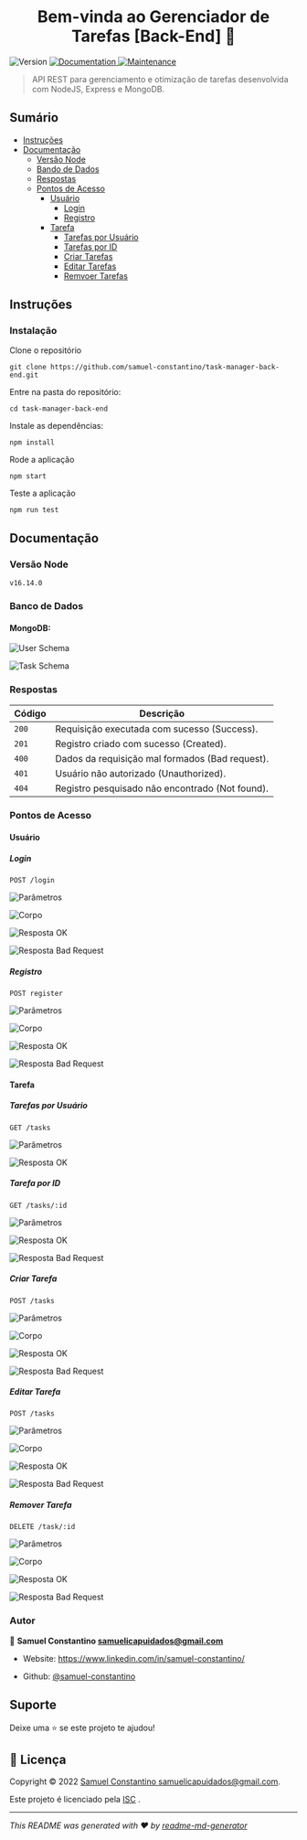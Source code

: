 
<h1 align="center">Bem-vinda ao Gerenciador de Tarefas [Back-End] 👋</h1>

<p>
  <img  alt="Version"  src="https://img.shields.io/badge/version-1.0.0-blue.svg?cacheSeconds=2592000"  />
	
  <a  href="https://github.com/samuel-constantino/task-manager-back-end#readme"  target="_blank">
    <img  alt="Documentation"  src="https://img.shields.io/badge/documentation-yes-brightgreen.svg"  />
  </a>
	
  <a  href="https://github.com/samuel-constantino/task-manager-back-end/graphs/commit-activity"  target="_blank">
    <img  alt="Maintenance"  src="https://img.shields.io/badge/Maintained%3F-yes-green.svg"  />
  </a>
</p>


> API REST para gerenciamento e otimização de tarefas desenvolvida com NodeJS, Express e MongoDB.
  
## Sumário

- [Instruções](#instruções)
- [Documentação](#documentação)
	- [Versão Node](#versão-node)
	- [Bando de Dados](#banco-de-dados)
	- [Respostas](#respostas)
	- [Pontos de Acesso](#pontos-de-acesso)
		- [Usuário](#usuário)
			- [Login](#login)
			- [Registro](#registro)
		- [Tarefa](#tarefa)
			- [Tarefas por Usuário](#tarefas-por-usuario)
			- [Tarefas por ID](#tarefas-por-id)
			- [Criar Tarefas](#criar-tarefas)
			- [Editar Tarefas](#editar-tarefas)
			- [Remvoer Tarefas](#remover-tarefas)

## Instruções

### Instalação

Clone o repositório
  
```
git clone https://github.com/samuel-constantino/task-manager-back-end.git
```

Entre na pasta do repositório:

```
cd task-manager-back-end
```

Instale as dependências:

```
npm install
```

Rode a aplicação

```
npm start
```
  
Teste a aplicação
 
```
npm run test
```

## Documentação

### Versão Node

```
v16.14.0
```

### Banco de Dados
#### MongoDB:

![User Schema](https://github.com/samuel-constantino/task-manager-back-end/blob/main/src/images/user-schema.png)

![Task Schema](https://github.com/samuel-constantino/task-manager-back-end/blob/main/src/images/task-schema.png)

### Respostas


| Código | Descrição |
|---|---|
| `200` | Requisição executada com sucesso (Success).|
| `201` | Registro criado com sucesso (Created).|
| `400` | Dados da requisição mal formados (Bad request).|
| `401` | Usuário não autorizado (Unauthorized).|
| `404` | Registro pesquisado não encontrado (Not found).|

### Pontos de Acesso

#### Usuário

##### Login

```
POST /login
```

![Parâmetros](https://github.com/samuel-constantino/task-manager-back-end/blob/main/src/images/routes/post-login/params.png)

![Corpo](https://github.com/samuel-constantino/task-manager-back-end/blob/main/src/images/routes/post-login/body.png)

![Resposta OK](https://github.com/samuel-constantino/task-manager-back-end/blob/main/src/images/routes/post-login/responses/ok.png)

![Resposta Bad Request](https://github.com/samuel-constantino/task-manager-back-end/blob/main/src/images/routes/post-login/responses/bad-request.png)

##### Registro

```
POST register
```

![Parâmetros](https://github.com/samuel-constantino/task-manager-back-end/blob/main/src/images/routes/post-register/params.png)

![Corpo](https://github.com/samuel-constantino/task-manager-back-end/blob/main/src/images/routes/post-register/body.png)

![Resposta OK](https://github.com/samuel-constantino/task-manager-back-end/blob/main/src/images/routes/post-register/responses/ok.png)

![Resposta Bad Request](https://github.com/samuel-constantino/task-manager-back-end/blob/main/src/images/routes/post-register/responses/bad-request.png)

#### Tarefa

##### Tarefas por Usuário

```
GET /tasks
```

![Parâmetros](https://github.com/samuel-constantino/task-manager-back-end/blob/main/src/images/routes/get-tasks/params.png)

![Resposta OK](https://github.com/samuel-constantino/task-manager-back-end/blob/main/src/images/routes/get-tasks/responses/ok.png)

##### Tarefa por ID

```
GET /tasks/:id
```

![Parâmetros](https://github.com/samuel-constantino/task-manager-back-end/blob/main/src/images/routes/get-tasks-id/params.png)

![Resposta OK](https://github.com/samuel-constantino/task-manager-back-end/blob/main/src/images/routes/get-tasks-id/responses/ok.png)

![Resposta Bad Request](https://github.com/samuel-constantino/task-manager-back-end/blob/main/src/images/routes/get-tasks-id/responses/bad-request.png)

##### Criar Tarefa

```
POST /tasks
```

![Parâmetros](https://github.com/samuel-constantino/task-manager-back-end/blob/main/src/images/routes/post-create-task/params.png)

![Corpo](https://github.com/samuel-constantino/task-manager-back-end/blob/main/src/images/routes/post-create-task/body.png)

![Resposta OK](https://github.com/samuel-constantino/task-manager-back-end/blob/main/src/images/routes/post-create-task/responses/ok.png)

![Resposta Bad Request](https://github.com/samuel-constantino/task-manager-back-end/blob/main/src/images/routes/post-create-task/responses/bad-request.png)

##### Editar Tarefa

```
POST /tasks
```

![Parâmetros](https://github.com/samuel-constantino/task-manager-back-end/blob/main/src/images/routes/update-task/params.png)

![Corpo](https://github.com/samuel-constantino/task-manager-back-end/blob/main/src/images/routes/update-task/body.png)

![Resposta OK](https://github.com/samuel-constantino/task-manager-back-end/blob/main/src/images/routes/update-task/responses/ok.png)

![Resposta Bad Request](https://github.com/samuel-constantino/task-manager-back-end/blob/main/src/images/routes/update-task/responses/bad-request.png)

##### Remover Tarefa

```
DELETE /task/:id
```

![Parâmetros](https://github.com/samuel-constantino/task-manager-back-end/blob/main/src/images/routes/delete-task/params.png)

![Corpo](https://github.com/samuel-constantino/task-manager-back-end/blob/main/src/images/routes/delete-task/body.png)

![Resposta OK](https://github.com/samuel-constantino/task-manager-back-end/blob/main/src/images/routes/delete-task/responses/ok.png)

![Resposta Bad Request](https://github.com/samuel-constantino/task-manager-back-end/blob/main/src/images/routes/delete-task/responses/bad-request.png)


### Autor

  

👤 **Samuel Constantino <samuelicapuidados@gmail.com>**

  

* Website: https://www.linkedin.com/in/samuel-constantino/

* Github: [@samuel-constantino](https://github.com/samuel-constantino)
  

## Suporte

  

Deixe uma ⭐️ se este projeto te ajudou!

  

## 📝 Licença

  

Copyright © 2022 [Samuel Constantino <samuelicapuidados@gmail.com>](https://github.com/samuel-constantino).<br  />

Este projeto é licenciado pela [ISC](https://github.com/samuel-constantino/task-manager-back-end/blob/master/LICENSE) .

  

***

_This README was generated with ❤️ by [readme-md-generator](https://github.com/kefranabg/readme-md-generator)_
